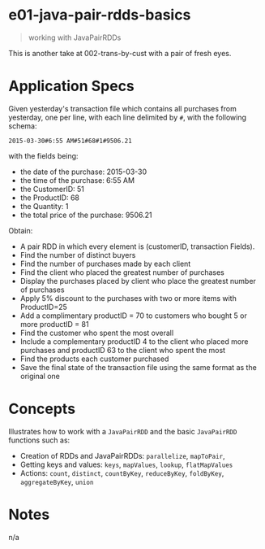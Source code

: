 # e01-java-pair-rdds-basics
> working with JavaPairRDDs

This is another take at 002-trans-by-cust with a pair of fresh eyes.

# Application Specs
Given yesterday's transaction file which contains all purchases from yesterday, one per line, with each line delimited by `#`, with the following schema:
```
2015-03-30#6:55 AM#51#68#1#9506.21
```
with the fields being:
  + the date of the purchase: 2015-03-30
  + the time of the purchase: 6:55 AM
  + the CustomerID: 51
  + the ProductID: 68
  + the Quantity: 1
  + the total price of the purchase: 9506.21

Obtain:
+ A pair RDD in which every element is (customerID, transaction Fields).
+ Find the number of distinct buyers
+ Find the number of purchases made by each client
+ Find the client who placed the greatest number of purchases
+ Display the purchases placed by client who place the greatest number of purchases
+ Apply 5% discount to the purchases with two or more items with ProductID=25
+ Add a complimentary productID = 70 to customers who bought 5 or more productID = 81
+ Find the customer who spent the most overall
+ Include a complementary productID 4 to the client who placed more purchases and productID 63 to the client who spent the most
+ Find the products each customer purchased
+ Save the final state of the transaction file using the same format as the original one

# Concepts
Illustrates how to work with a `JavaPairRDD` and the basic `JavaPairRDD` functions such as:
+ Creation of RDDs and JavaPairRDDs: `parallelize`, `mapToPair`, 
+ Getting keys and values: `keys`, `mapValues`, `lookup`, `flatMapValues`
+ Actions: `count`, `distinct`, `countByKey`, `reduceByKey`, `foldByKey`, `aggregateByKey`, `union`

# Notes
n/a